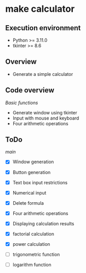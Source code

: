 # make calculator
## __Execution environment__
- Python >= 3.11.0
- tkinter >= 8.6

## __Overview__
- Generate a simple calculator

## __Code overview__

_Basic functions_
 
- Generate window using tkinter
- Input with mouse and keyboard
- Four arithmetic operations

## __ToDo__

_main_
 
- [x] Window generation
- [x] Button generation
- [x] Text box input restrictions
- [x] Numerical input
- [x] Delete formula
- [x] Four arithmetic operations
- [x] Displaying calculation results
- [x] factorial calculation
- [x] power calculation
- [ ] trigonometric function
- [ ] logarithm function

